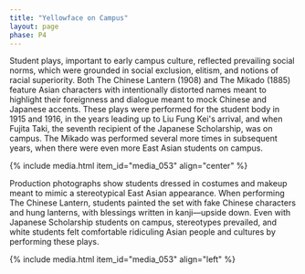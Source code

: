 ```yaml
---
title: "Yellowface on Campus"
layout: page
phase: P4
---
```


Student plays, important to early campus culture, reflected prevailing social norms, which were grounded in social exclusion, elitism, and notions of racial superiority. Both The Chinese Lantern (1908) and The Mikado (1885) feature Asian characters with intentionally distorted names meant to highlight their foreignness and dialogue meant to mock Chinese and Japanese accents. These plays were performed for the student body in 1915 and 1916, in the years leading up to Liu Fung Kei's arrival, and when Fujita Taki, the seventh recipient of the Japanese Scholarship, was on campus. The Mikado was performed several more times in subsequent years, when there were even more East Asian students on campus.  ​

{% include media.html item_id="media_053" align="center" %}

Production photographs show students dressed in costumes and makeup meant to mimic a stereotypical East Asian appearance. When performing The Chinese Lantern, students painted the set with fake Chinese characters and hung lanterns, with blessings written in kanji—upside down. Even with Japanese Scholarship students on campus, stereotypes prevailed, and white students felt comfortable ridiculing Asian people and cultures by performing these plays.

{% include media.html item_id="media_053" align="left" %}

